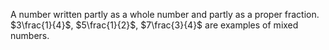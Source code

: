 A number written partly as a whole number and partly as a proper
fraction. $3\frac{1}{4}$, $5\frac{1}{2}$, $7\frac{3}{4}$ are examples of
mixed numbers.
